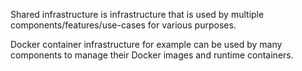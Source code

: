 Shared infrastructure is infrastructure that is used by multiple components/features/use-cases for various purposes.

Docker container infrastructure for example can be used by many components to manage their Docker images and runtime containers.
